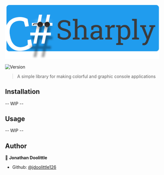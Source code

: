 <img alt="Logo" src="/Assets/Logo.png">
<p>
  <img alt="Version" src="https://img.shields.io/badge/version-0.1.0-blue.svg?cacheSeconds=2592000" />
</p>

> A simple library for making colorful and graphic console applications

## Installation

-- WIP --

## Usage

-- WIP --

## Author

👤 **Jonathan Doolittle**

* Github: [@jdoolittle126](https://github.com/jdoolittle126)
